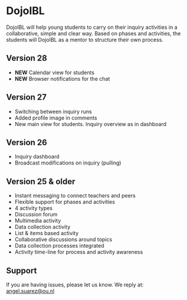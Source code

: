 DojoIBL 
========

DojoIBL will help young students to carry on their inquiry activities in a collaborative,
simple and clear way. Based on phases and activities, the students will DojoIBL as a mentor to 
structure their own process.

Version 28
----------
- **NEW** Calendar view for students
- **NEW** Browser notifications for the chat

Version 27
----------
- Switching between inquiry runs
- Added profile image in comments
- New main view for students. Inquiry overview as in dashboard

Version 26
----------
- Inquiry dashboard
- Broadcast modifications on inquiry (pulling)

Version 25 & older
------------------
- Instant messaging to connect teachers and peers
- Flexible support for phases and activities
- 4 activity types
 - Discussion forum
 - Multimedia activity
 - Data collection activity
 - List & items based activity
- Collaborative discussions around topics
- Data collection processes integrated
- Activity time-line for process and activity awareness



Support
-------
If you are having issues, please let us know.
We reply at: angel.suarez@ou.nl
